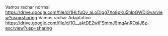 Vamos rachar normal
https://drive.google.com/file/d/1HLfuQv_aLoDIgg7Xo8pKu5hIpGWDiGva/view?usp=sharing
Vamos rachar Adaptativo
https://drive.google.com/file/d/1O__aktDE2wtFSmmJ9mqAnROsIJ8z-exc/view?usp=sharing
